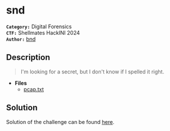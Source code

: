 # snd

**`Category:`** Digital Forensics  
**`CTF:`** Shellmates HackINI 2024  
**`Author:`** [bnd](www.linkedin.com/in/anesbendaoud)

## Description

> I'm looking for a secret, but I don't know if I spelled it right.





- **Files** 
 	- [pcap.txt](pcap.txt)  





## Solution
Solution of the challenge can be found [here](solution/).
